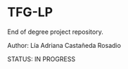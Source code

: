 # TFG-LP
End of degree project repository.

Author: Lía Adriana Castañeda Rosadio

STATUS: IN PROGRESS
